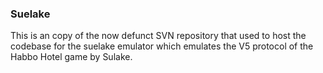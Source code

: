 ### Suelake ###

This is an copy of the now defunct SVN repository that used to host the codebase for the suelake emulator which emulates the V5 protocol of the Habbo Hotel game by Sulake.